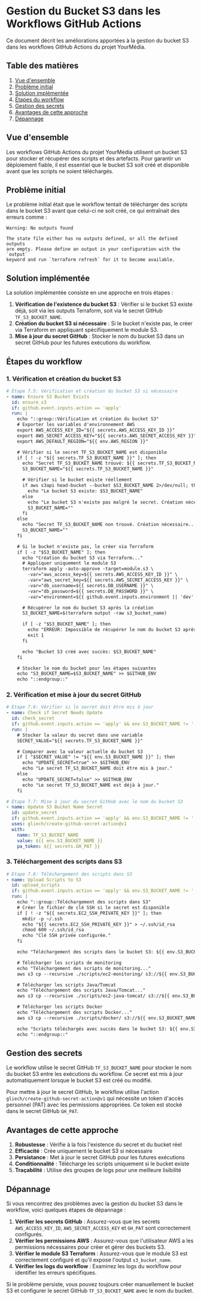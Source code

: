 # Gestion du Bucket S3 dans les Workflows GitHub Actions

Ce document décrit les améliorations apportées à la gestion du bucket S3 dans les workflows GitHub Actions du projet YourMédia.

## Table des matières

1. [Vue d'ensemble](#vue-densemble)
2. [Problème initial](#problème-initial)
3. [Solution implémentée](#solution-implémentée)
4. [Étapes du workflow](#étapes-du-workflow)
5. [Gestion des secrets](#gestion-des-secrets)
6. [Avantages de cette approche](#avantages-de-cette-approche)
7. [Dépannage](#dépannage)

## Vue d'ensemble

Les workflows GitHub Actions du projet YourMédia utilisent un bucket S3 pour stocker et récupérer des scripts et des artefacts. Pour garantir un déploiement fiable, il est essentiel que le bucket S3 soit créé et disponible avant que les scripts ne soient téléchargés.

## Problème initial

Le problème initial était que le workflow tentait de télécharger des scripts dans le bucket S3 avant que celui-ci ne soit créé, ce qui entraînait des erreurs comme :

```
Warning: No outputs found

The state file either has no outputs defined, or all the defined outputs
are empty. Please define an output in your configuration with the `output`
keyword and run `terraform refresh` for it to become available.
```

## Solution implémentée

La solution implémentée consiste en une approche en trois étapes :

1. **Vérification de l'existence du bucket S3** : Vérifier si le bucket S3 existe déjà, soit via les outputs Terraform, soit via le secret GitHub `TF_S3_BUCKET_NAME`.
2. **Création du bucket S3 si nécessaire** : Si le bucket n'existe pas, le créer via Terraform en appliquant spécifiquement le module S3.
3. **Mise à jour du secret GitHub** : Stocker le nom du bucket S3 dans un secret GitHub pour les futures exécutions du workflow.

## Étapes du workflow

### 1. Vérification et création du bucket S3

```yaml
# Étape 7.5: Vérification et création du bucket S3 si nécessaire
- name: Ensure S3 Bucket Exists
  id: ensure_s3
  if: github.event.inputs.action == 'apply'
  run: |
    echo "::group::Vérification et création du bucket S3"
    # Exporter les variables d'environnement AWS
    export AWS_ACCESS_KEY_ID="${{ secrets.AWS_ACCESS_KEY_ID }}"
    export AWS_SECRET_ACCESS_KEY="${{ secrets.AWS_SECRET_ACCESS_KEY }}"
    export AWS_DEFAULT_REGION="${{ env.AWS_REGION }}"

    # Vérifier si le secret TF_S3_BUCKET_NAME est disponible
    if [ ! -z "${{ secrets.TF_S3_BUCKET_NAME }}" ]; then
      echo "Secret TF_S3_BUCKET_NAME trouvé: ${{ secrets.TF_S3_BUCKET_NAME }}"
      S3_BUCKET_NAME="${{ secrets.TF_S3_BUCKET_NAME }}"

      # Vérifier si le bucket existe réellement
      if aws s3api head-bucket --bucket $S3_BUCKET_NAME 2>/dev/null; then
        echo "Le bucket S3 existe: $S3_BUCKET_NAME"
      else
        echo "Le bucket S3 n'existe pas malgré le secret. Création nécessaire..."
        S3_BUCKET_NAME=""
      fi
    else
      echo "Secret TF_S3_BUCKET_NAME non trouvé. Création nécessaire..."
      S3_BUCKET_NAME=""
    fi

    # Si le bucket n'existe pas, le créer via Terraform
    if [ -z "$S3_BUCKET_NAME" ]; then
      echo "Création du bucket S3 via Terraform..."
      # Appliquer uniquement le module S3
      terraform apply -auto-approve -target=module.s3 \
        -var="aws_access_key=${{ secrets.AWS_ACCESS_KEY_ID }}" \
        -var="aws_secret_key=${{ secrets.AWS_SECRET_ACCESS_KEY }}" \
        -var="db_username=${{ secrets.DB_USERNAME }}" \
        -var="db_password=${{ secrets.DB_PASSWORD }}" \
        -var="environment=${{ github.event.inputs.environment || 'dev' }}"

      # Récupérer le nom du bucket S3 après la création
      S3_BUCKET_NAME=$(terraform output -raw s3_bucket_name)

      if [ -z "$S3_BUCKET_NAME" ]; then
        echo "ERREUR: Impossible de récupérer le nom du bucket S3 après création."
        exit 1
      fi

      echo "Bucket S3 créé avec succès: $S3_BUCKET_NAME"
    fi

    # Stocker le nom du bucket pour les étapes suivantes
    echo "S3_BUCKET_NAME=$S3_BUCKET_NAME" >> $GITHUB_ENV
    echo "::endgroup::"
```

### 2. Vérification et mise à jour du secret GitHub

```yaml
# Étape 7.6: Vérifier si le secret doit être mis à jour
- name: Check if Secret Needs Update
  id: check_secret
  if: github.event.inputs.action == 'apply' && env.S3_BUCKET_NAME != ''
  run: |
    # Stocker la valeur du secret dans une variable
    SECRET_VALUE="${{ secrets.TF_S3_BUCKET_NAME }}"

    # Comparer avec la valeur actuelle du bucket S3
    if [ "$SECRET_VALUE" != "${{ env.S3_BUCKET_NAME }}" ]; then
      echo "UPDATE_SECRET=true" >> $GITHUB_ENV
      echo "Le secret TF_S3_BUCKET_NAME doit être mis à jour."
    else
      echo "UPDATE_SECRET=false" >> $GITHUB_ENV
      echo "Le secret TF_S3_BUCKET_NAME est déjà à jour."
    fi

# Étape 7.7: Mise à jour du secret GitHub avec le nom du bucket S3
- name: Update S3 Bucket Name Secret
  id: update_secret
  if: github.event.inputs.action == 'apply' && env.S3_BUCKET_NAME != '' && env.UPDATE_SECRET == 'true'
  uses: gliech/create-github-secret-action@v1
  with:
    name: TF_S3_BUCKET_NAME
    value: ${{ env.S3_BUCKET_NAME }}
    pa_token: ${{ secrets.GH_PAT }}
```

### 3. Téléchargement des scripts dans S3

```yaml
# Étape 7.8: Téléchargement des scripts dans S3
- name: Upload Scripts to S3
  id: upload_scripts
  if: github.event.inputs.action == 'apply' && env.S3_BUCKET_NAME != ''
  run: |
    echo "::group::Téléchargement des scripts dans S3"
    # Créer le fichier de clé SSH si le secret est disponible
    if [ ! -z "${{ secrets.EC2_SSH_PRIVATE_KEY }}" ]; then
      mkdir -p ~/.ssh
      echo "${{ secrets.EC2_SSH_PRIVATE_KEY }}" > ~/.ssh/id_rsa
      chmod 600 ~/.ssh/id_rsa
      echo "Clé SSH privée configurée."
    fi

    echo "Téléchargement des scripts dans le bucket S3: ${{ env.S3_BUCKET_NAME }}"

    # Télécharger les scripts de monitoring
    echo "Téléchargement des scripts de monitoring..."
    aws s3 cp --recursive ./scripts/ec2-monitoring/ s3://${{ env.S3_BUCKET_NAME }}/scripts/ec2-monitoring/

    # Télécharger les scripts Java/Tomcat
    echo "Téléchargement des scripts Java/Tomcat..."
    aws s3 cp --recursive ./scripts/ec2-java-tomcat/ s3://${{ env.S3_BUCKET_NAME }}/scripts/ec2-java-tomcat/

    # Télécharger les scripts Docker
    echo "Téléchargement des scripts Docker..."
    aws s3 cp --recursive ./scripts/docker/ s3://${{ env.S3_BUCKET_NAME }}/scripts/docker/

    echo "Scripts téléchargés avec succès dans le bucket S3: ${{ env.S3_BUCKET_NAME }}"
    echo "::endgroup::"
```

## Gestion des secrets

Le workflow utilise le secret GitHub `TF_S3_BUCKET_NAME` pour stocker le nom du bucket S3 entre les exécutions du workflow. Ce secret est mis à jour automatiquement lorsque le bucket S3 est créé ou modifié.

Pour mettre à jour le secret GitHub, le workflow utilise l'action `gliech/create-github-secret-action@v1` qui nécessite un token d'accès personnel (PAT) avec les permissions appropriées. Ce token est stocké dans le secret GitHub `GH_PAT`.

## Avantages de cette approche

1. **Robustesse** : Vérifie à la fois l'existence du secret et du bucket réel
2. **Efficacité** : Crée uniquement le bucket S3 si nécessaire
3. **Persistance** : Met à jour le secret GitHub pour les futures exécutions
4. **Conditionnalité** : Télécharge les scripts uniquement si le bucket existe
5. **Traçabilité** : Utilise des groupes de logs pour une meilleure lisibilité

## Dépannage

Si vous rencontrez des problèmes avec la gestion du bucket S3 dans le workflow, voici quelques étapes de dépannage :

1. **Vérifier les secrets GitHub** : Assurez-vous que les secrets `AWS_ACCESS_KEY_ID`, `AWS_SECRET_ACCESS_KEY` et `GH_PAT` sont correctement configurés.
2. **Vérifier les permissions AWS** : Assurez-vous que l'utilisateur AWS a les permissions nécessaires pour créer et gérer des buckets S3.
3. **Vérifier le module S3 Terraform** : Assurez-vous que le module S3 est correctement configuré et qu'il expose l'output `s3_bucket_name`.
4. **Vérifier les logs du workflow** : Examinez les logs du workflow pour identifier les erreurs spécifiques.

Si le problème persiste, vous pouvez toujours créer manuellement le bucket S3 et configurer le secret GitHub `TF_S3_BUCKET_NAME` avec le nom du bucket.
